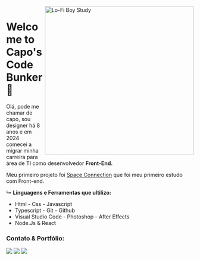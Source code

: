 <img src="https://i.imgur.com/vCLjSvI.png" min-width="400px" max-width="400px" width="400px" align="right" alt="Lo-Fi Boy Study">




# Welcome to Capo's Code Bunker 👋
<p align="left"> Olá, pode me chamar de  capo, sou designer há 8 anos e em 2024 </br>
comecei a migrar minha carreira
para área de TI como desenvolvedor <strong>Front-End.</strong> 

<p>Meu primeiro projeto foi <a href="https://space-connection-website.vercel.app">Space Connection</a> que foi meu primeiro estudo com Front-end. </br>

↳ <strong>Linguagens e Ferramentas que ultilizo:</strong></br>
<ul>
<li>Html - Css - Javascript </li>
<li>Typescript - Git - Github </li>
<li>Visual Studio Code - Photoshop - After Effects</li>
<li>Node.Js & React  </li>
</ul>




### Contato & Portfólio:

<p align="left">

<a target="_blank" href="mailto:theoldmatsu@gmail.com" alt="Gmail">
<img src="https://img.shields.io/badge/Gmail-D14836?style=for-the-badge&logo=gmail&logoColor=white" /></a> 
<a target="_blank" href="https://portfolioproject-blush.vercel.app" alt="Portfólio">
<img src="https://img.shields.io/badge/website-000000?style=for-the-badge&logo=About.me&logoColor=white" /></a> 
<a href="https://www.linkedin.com/in/vitor-capodeferro-2825a9217/" alt="Linkedin">
<img src="https://img.shields.io/badge/LinkedIn-0077B5?style=for-the-badge&logo=linkedin&logoColor=white" /></a> 









